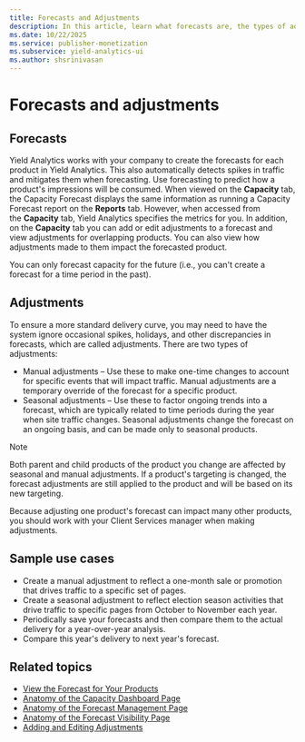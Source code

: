 ```yaml
---
title: Forecasts and Adjustments
description: In this article, learn what forecasts are, the types of adjustments you can make, and their use cases.
ms.date: 10/22/2025
ms.service: publisher-monetization
ms.subservice: yield-analytics-ui
ms.author: shsrinivasan
---
```


# Forecasts and adjustments

## Forecasts

Yield Analytics works with your company to create the forecasts for each product in Yield Analytics. This also automatically detects spikes in traffic and mitigates them when forecasting. Use forecasting to predict how a product's impressions will be consumed. When viewed on the **Capacity** tab, the Capacity Forecast displays the same information as running a Capacity Forecast report on the **Reports** tab. However, when accessed from the **Capacity** tab, Yield Analytics specifies the metrics for you. In addition, on the **Capacity** tab you can add or edit adjustments to a forecast and view adjustments for overlapping products. You can also view how adjustments made to them impact the forecasted product.

You can only forecast capacity for the future (i.e., you can't create a forecast for a time period in the past).

## Adjustments

To ensure a more standard delivery curve, you may need to have the system ignore occasional spikes, holidays, and other discrepancies in forecasts, which are called adjustments. There are two types of adjustments:

- Manual adjustments – Use these to make one-time changes to account for specific events that will impact traffic. Manual adjustments are a temporary override of the forecast for a specific product.
- Seasonal adjustments – Use these to factor ongoing trends into a forecast, which are typically related to time periods during the year when site traffic changes. Seasonal adjustments change the forecast on an ongoing basis, and can be made only to seasonal products.

> [!NOTE]
> Both parent and child products of the product you change are affected by seasonal and manual adjustments. If a product's targeting is changed, the forecast adjustments are still applied to the product and will be based on its new targeting.

Because adjusting one product's forecast can impact many other products, you should work with your Client Services manager when making adjustments.

## Sample use cases

- Create a manual adjustment to reflect a one-month sale or promotion that drives traffic to a specific set of pages.
- Create a seasonal adjustment to reflect election season activities that drive traffic to specific pages from October to November each year.
- Periodically save your forecasts and then compare them to the actual delivery for a year-over-year analysis.
- Compare this year's delivery to next year's forecast.

## Related topics

- [View the Forecast for Your Products](view-your-products-forecast.md)
- [Anatomy of the Capacity Dashboard Page](anatomy-of-the-capacity-dashboard-page.md)
- [Anatomy of the Forecast Management Page](anatomy-of-the-forecast-management-page.md)
- [Anatomy of the Forecast Visibility Page](forecast-visibility-page-anatomy.md)
- [Adding and Editing Adjustments](adding-and-editing-adjustments.md)
